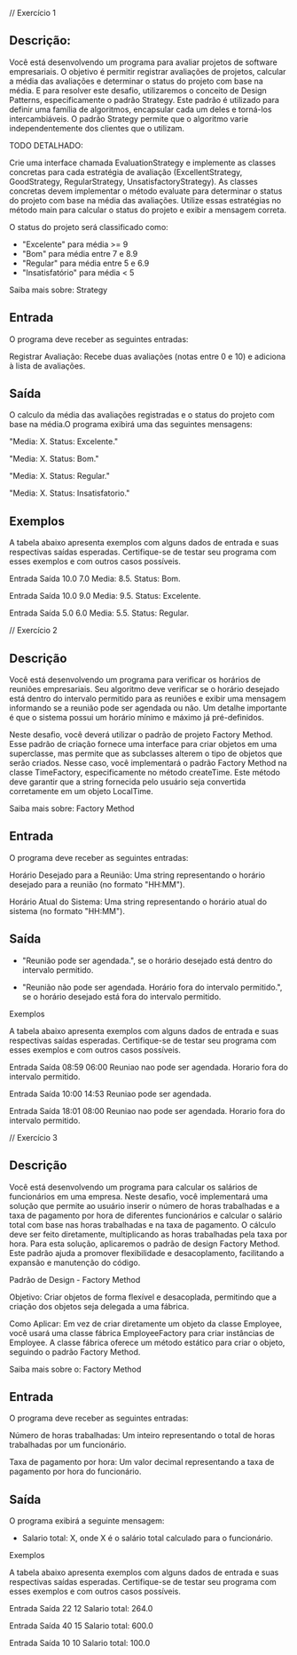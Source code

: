 // Exercício 1

## Descrição:

Você está desenvolvendo um programa para avaliar projetos de software empresariais. O objetivo é permitir registrar avaliações de projetos, calcular a média das avaliações e determinar o status do projeto com base na média. E para resolver este desafio, utilizaremos o conceito de Design Patterns, especificamente o padrão Strategy. Este padrão é utilizado para definir uma família de algoritmos, encapsular cada um deles e torná-los intercambiáveis. O padrão Strategy permite que o algoritmo varie independentemente dos clientes que o utilizam.

TODO DETALHADO:

Crie uma interface chamada EvaluationStrategy e implemente as classes concretas para cada estratégia de avaliação (ExcellentStrategy, GoodStrategy, RegularStrategy, UnsatisfactoryStrategy). As classes concretas devem implementar o método evaluate para determinar o status do projeto com base na média das avaliações. Utilize essas estratégias no método main para calcular o status do projeto e exibir a mensagem correta.

O status do projeto será classificado como:

- "Excelente" para média >= 9
- "Bom" para média entre 7 e 8.9
- "Regular" para média entre 5 e 6.9
- "Insatisfatório" para média < 5

Saiba mais sobre: Strategy

## Entrada

O programa deve receber as seguintes entradas:

Registrar Avaliação: Recebe duas avaliações (notas entre 0 e 10) e adiciona à lista de avaliações.

## Saída

O calculo da média das avaliações registradas e o status do projeto com base na média.O programa exibirá uma das seguintes mensagens:

"Media: X. Status: Excelente."

"Media: X. Status: Bom."

"Media: X. Status: Regular."

"Media: X. Status: Insatisfatorio."

## Exemplos

A tabela abaixo apresenta exemplos com alguns dados de entrada e suas respectivas saídas esperadas. Certifique-se de testar seu programa com esses exemplos e com outros casos possíveis.

Entrada	 Saída
10.0   7.0  Media: 8.5. Status: Bom.

Entrada Saída
10.0   9.0	 Media: 9.5. Status: Excelente.

Entrada Saída
5.0    6.0	 Media: 5.5. Status: Regular.


// Exercício 2

## Descrição

Você está desenvolvendo um programa para verificar os horários de reuniões empresariais. Seu algoritmo deve verificar se o horário desejado está dentro do intervalo permitido para as reuniões e exibir uma mensagem informando se a reunião pode ser agendada ou não. Um detalhe importante é que o sistema possui um horário mínimo e máximo já pré-definidos.

Neste desafio, você deverá utilizar o padrão de projeto Factory Method. Esse padrão de criação fornece uma interface para criar objetos em uma superclasse, mas permite que as subclasses alterem o tipo de objetos que serão criados. Nesse caso, você implementará o padrão Factory Method na classe TimeFactory, especificamente no método createTime. Este método deve garantir que a string fornecida pelo usuário seja convertida corretamente em um objeto LocalTime.

Saiba mais sobre: Factory Method

## Entrada

O programa deve receber as seguintes entradas:

Horário Desejado para a Reunião: Uma string representando o horário desejado para a reunião (no formato "HH:MM").

Horário Atual do Sistema: Uma string representando o horário atual do sistema (no formato "HH:MM").

## Saída

- "Reunião pode ser agendada.", se o horário desejado está dentro do intervalo permitido.

- "Reunião não pode ser agendada. Horário fora do intervalo permitido.", se o horário desejado está fora do intervalo permitido.

Exemplos

A tabela abaixo apresenta exemplos com alguns dados de entrada e suas respectivas saídas esperadas. Certifique-se de testar seu programa com esses exemplos e com outros casos possíveis.

Entrada	Saída
08:59
06:00	Reuniao nao pode ser agendada. Horario fora do intervalo permitido.

Entrada Saída
10:00
14:53	Reuniao pode ser agendada.

Entrada Saída
18:01
08:00	Reuniao nao pode ser agendada. Horario fora do intervalo permitido.



// Exercício 3

## Descrição

Você está desenvolvendo um programa para calcular os salários de funcionários em uma empresa. Neste desafio, você implementará uma solução que permite ao usuário inserir o número de horas trabalhadas e a taxa de pagamento por hora de diferentes funcionários e calcular o salário total com base nas horas trabalhadas e na taxa de pagamento. O cálculo deve ser feito diretamente, multiplicando as horas trabalhadas pela taxa por hora. Para esta solução, aplicaremos o padrão de design Factory Method. Este padrão ajuda a promover flexibilidade e desacoplamento, facilitando a expansão e manutenção do código.

Padrão de Design - Factory Method

Objetivo: Criar objetos de forma flexível e desacoplada, permitindo que a criação dos objetos seja delegada a uma fábrica.

Como Aplicar: Em vez de criar diretamente um objeto da classe Employee, você usará uma classe fábrica EmployeeFactory para criar instâncias de Employee. A classe fábrica oferece um método estático para criar o objeto, seguindo o padrão Factory Method.

Saiba mais sobre o: Factory Method

## Entrada

O programa deve receber as seguintes entradas:

Número de horas trabalhadas: Um inteiro representando o total de horas trabalhadas por um funcionário.

Taxa de pagamento por hora: Um valor decimal representando a taxa de pagamento por hora do funcionário.

## Saída

O programa exibirá a seguinte mensagem:

- Salario total: X, onde X é o salário total calculado para o funcionário.

Exemplos

A tabela abaixo apresenta exemplos com alguns dados de entrada e suas respectivas saídas esperadas. Certifique-se de testar seu programa com esses exemplos e com outros casos possíveis.

Entrada	Saída
22 12	Salario total: 264.0

Entrada Saída
40 15	Salario total: 600.0

Entrada Saída
10 10	Salario total: 100.0
